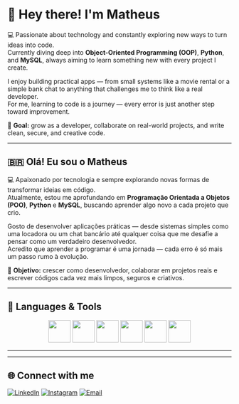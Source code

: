 # 👋 Hey there! I'm Matheus  

💻 Passionate about technology and constantly exploring new ways to turn ideas into code.  
Currently diving deep into **Object-Oriented Programming (OOP)**, **Python**, and **MySQL**, always aiming to learn something new with every project I create.  

I enjoy building practical apps — from small systems like a movie rental or a simple bank chat to anything that challenges me to think like a real developer.  
For me, learning to code is a journey — every error is just another step toward improvement.  

🚀 **Goal:** grow as a developer, collaborate on real-world projects, and write clean, secure, and creative code.  

 

---

## 🇧🇷 Olá! Eu sou o Matheus  

💻 Apaixonado por tecnologia e sempre explorando novas formas de transformar ideias em código.  
Atualmente, estou me aprofundando em **Programação Orientada a Objetos (POO)**, **Python** e **MySQL**, buscando aprender algo novo a cada projeto que crio.  

Gosto de desenvolver aplicações práticas — desde sistemas simples como uma locadora ou um chat bancário até qualquer coisa que me desafie a pensar como um verdadeiro desenvolvedor.  
Acredito que aprender a programar é uma jornada — cada erro é só mais um passo rumo à evolução.  

🚀 **Objetivo:** crescer como desenvolvedor, colaborar em projetos reais e escrever códigos cada vez mais limpos, seguros e criativos.  

---

## 🧠 Languages & Tools  

<p align="center">
  <img src="https://cdn.jsdelivr.net/gh/devicons/devicon/icons/html5/html5-original.svg" width="50" height="50"/>
  <img src="https://cdn.jsdelivr.net/gh/devicons/devicon/icons/css3/css3-original.svg" width="50" height="50"/>
  <img src="https://cdn.jsdelivr.net/gh/devicons/devicon/icons/python/python-original.svg" width="50" height="50"/>
  <img src="https://cdn.jsdelivr.net/gh/devicons/devicon/icons/mysql/mysql-original.svg" width="50" height="50"/>
  <img src="https://cdn.jsdelivr.net/gh/devicons/devicon/icons/git/git-original.svg" width="50" height="50"/>
  <img src="https://cdn.jsdelivr.net/gh/devicons/devicon/icons/vscode/vscode-original.svg" width="50" height="50"/>
</p>

---

 

---

## 🌐 Connect with me  

[![LinkedIn](https://img.shields.io/badge/LinkedIn-0A66C2?style=for-the-badge&logo=linkedin&logoColor=white)](https://www.linkedin.com/in/matheus-ramos-33aab4381)
[![Instagram](https://img.shields.io/badge/Instagram-E4405F?style=for-the-badge&logo=instagram&logoColor=white)](https://www.instagram.com/matheusramosr/)
[![Email](https://img.shields.io/badge/Email-D14836?style=for-the-badge&logo=gmail&logoColor=white)](mailto:matheus.rrramos@gmail.com)


